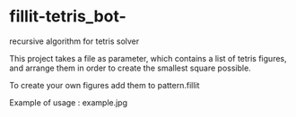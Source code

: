 # fillit-tetris_bot-
recursive algorithm for tetris solver

This project takes a file as parameter, 
which contains a list of tetris figures,
and arrange them in order to create 
the smallest square possible.

To create your own figures add them to
pattern.fillit

Example of usage : example.jpg
